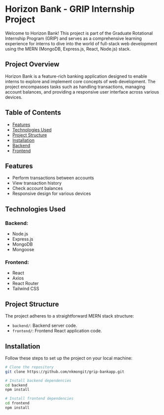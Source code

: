 # Horizon Bank - GRIP Internship Project

Welcome to Horizon Bank! This project is part of the Graduate Rotational Internship Program (GRIP) and serves as a comprehensive learning experience for interns to dive into the world of full-stack web development using the MERN (MongoDB, Express.js, React, Node.js) stack.

## Project Overview

Horizon Bank is a feature-rich banking application designed to enable interns to explore and implement core concepts of web development. The project encompasses tasks such as handling transactions, managing account balances, and providing a responsive user interface across various devices.

## Table of Contents

- [Features](#features)
- [Technologies Used](#technologies-used)
- [Project Structure](#project-structure)
- [Installation](#installation)
- [Backend](#backend)
- [Frontend](#frontend)

## Features

- Perform transactions between accounts
- View transaction history
- Check account balances
- Responsive design for various devices

## Technologies Used

### Backend:

- Node.js
- Express.js
- MongoDB
- Mongoose

### Frontend:

- React
- Axios
- React Router
- Tailwind CSS

## Project Structure

The project adheres to a straightforward MERN stack structure:

- `backend/`: Backend server code.
- `frontend/`: Frontend React application code.

## Installation

Follow these steps to set up the project on your local machine:

```bash
# Clone the repository
git clone https://github.com/nkmongit/grip-bankapp.git

# Install backend dependencies
cd backend
npm install

# Install frontend dependencies
cd frontend
npm install
